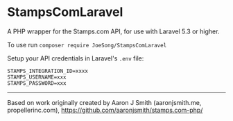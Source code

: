 StampsComLaravel
==============
A PHP wrapper for the Stamps.com API, for use with Laravel 5.3 or higher.

To use run `composer require JoeSong/StampsComLaravel`

Setup your API credentials in Laravel's `.env` file:
```
STAMPS_INTEGRATION_ID=xxxx
STAMPS_USERNAME=xxx
STAMPS_PASSWORD=xxx
```

---
Based on work originally created by Aaron J Smith (aaronjsmith.me, propellerinc.com), https://github.com/aaronjsmith/stamps.com-php/ 